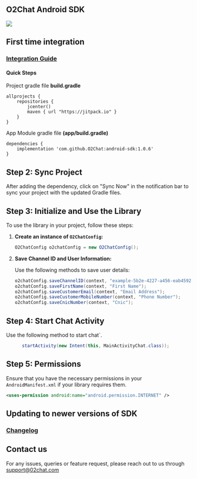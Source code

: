 ## O2Chat Android SDK

[![](https://jitpack.io/v/O2Chat/android-sdk.svg)](https://jitpack.io/#O2Chat/android-sdk)

## First time integration 
### [Integration Guide](https://support.o2chat.com/support/solutions/articles/50000000207)

#### Quick Steps
Project gradle file **build.gradle**
```
allprojects {
    repositories {
        jcenter()
        maven { url "https://jitpack.io" }
    }
}
```

App Module gradle file **(app/build.gradle)** 
```
dependencies {
	implementation 'com.github.O2Chat:android-sdk:1.0.6'
}
```

## Step 2: Sync Project

After adding the dependency, click on "Sync Now" in the notification bar to sync your project with the updated Gradle files.

## Step 3: Initialize and Use the Library

To use the library in your project, follow these steps:

1. **Create an instance of `O2ChatConfig`:**

   ```java
   O2ChatConfig o2chatConfig = new O2ChatConfig();
   ```

2. **Save Channel ID and User Information:**

   Use the following methods to save user details:

   ```java
   o2chatConfig.saveChannelID(context, "example-5b2e-4227-a456-eab45924a1d3");
   o2chatConfig.saveFirstName(context, "First Name");
   o2chatConfig.saveCustomerEmail(context, "Email Address");
   o2chatConfig.saveCustomerMobileNumber(context, "Phone Number");
   o2chatConfig.saveCnicNumber(context, "Cnic");
   ```

## Step 4: Start Chat Activity 

   Use the following method to start chat`.

  ```java
        startActivity(new Intent(this, MainActivityChat.class));
   ```

## Step 5: Permissions

Ensure that you have the necessary permissions in your `AndroidManifest.xml` if your library requires them.

```xml
<uses-permission android:name="android.permission.INTERNET" />
```


## Updating to newer versions of SDK
### [Changelog](https://github.com/02chat/android-sdk/blob/master/CHANGELOG.md)


## Contact us
For any issues, queries or feature request, please reach out to us through support@02chat.com
